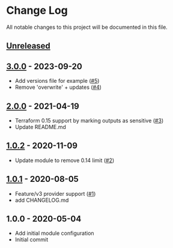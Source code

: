 # Change Log

All notable changes to this project will be documented in this file.

<a name="unreleased"></a>
## [Unreleased]



<a name="3.0.0"></a>
## [3.0.0] - 2023-09-20

- Add versions file for example ([#5](https://github.com/marcincuber/terraform-aws-ssm-parameters/issues/5))
- Remove 'overwrite' + updates ([#4](https://github.com/marcincuber/terraform-aws-ssm-parameters/issues/4))


<a name="2.0.0"></a>
## [2.0.0] - 2021-04-19

- Terraform 0.15 support by marking outputs as sensitive ([#3](https://github.com/marcincuber/terraform-aws-ssm-parameters/issues/3))
- Update README.md


<a name="1.0.2"></a>
## [1.0.2] - 2020-11-09

- Update module to remove 0.14 limit ([#2](https://github.com/marcincuber/terraform-aws-ssm-parameters/issues/2))


<a name="1.0.1"></a>
## [1.0.1] - 2020-08-05

- Feature/v3 provider support ([#1](https://github.com/marcincuber/terraform-aws-ssm-parameters/issues/1))
- add CHANGELOG.md


<a name="1.0.0"></a>
## 1.0.0 - 2020-05-04

- Add initial module configuration
- Initial commit


[Unreleased]: https://github.com/marcincuber/terraform-aws-ssm-parameters/compare/3.0.0...HEAD
[3.0.0]: https://github.com/marcincuber/terraform-aws-ssm-parameters/compare/2.0.0...3.0.0
[2.0.0]: https://github.com/marcincuber/terraform-aws-ssm-parameters/compare/1.0.2...2.0.0
[1.0.2]: https://github.com/marcincuber/terraform-aws-ssm-parameters/compare/1.0.1...1.0.2
[1.0.1]: https://github.com/marcincuber/terraform-aws-ssm-parameters/compare/1.0.0...1.0.1
